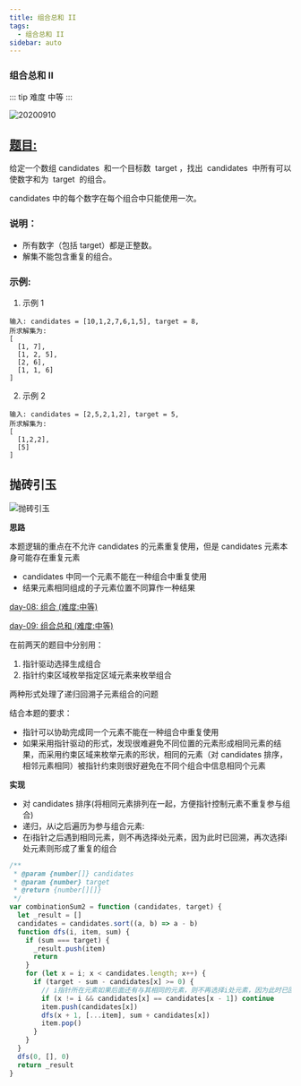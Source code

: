 ```yaml
---
title: 组合总和 II
tags:
  - 组合总和 II
sidebar: auto
---
```


### 组合总和 II

::: tip 难度
中等
:::

![20200910](http://qiniu.gaowenju.com/leecode/banner/20200910.jpg)

## [题目:](https://leetcode-cn.com/problems/combination-sum-ii/)

给定一个数组 candidates  和一个目标数  target ，找出  candidates  中所有可以使数字和为  target  的组合。

candidates 中的每个数字在每个组合中只能使用一次。

### 说明：

- 所有数字（包括 target）都是正整数。
- 解集不能包含重复的组合。

### 示例:

1. 示例 1

```
输入: candidates = [10,1,2,7,6,1,5], target = 8,
所求解集为:
[
  [1, 7],
  [1, 2, 5],
  [2, 6],
  [1, 1, 6]
]
```

2. 示例 2

```
输入: candidates = [2,5,2,1,2], target = 5,
所求解集为:
[
  [1,2,2],
  [5]
]
```

## 抛砖引玉

![抛砖引玉](http://qiniu.gaowenju.com/leecode/20200910.png)

**思路**

本题逻辑的重点在不允许 candidates 的元素重复使用，但是 candidates 元素本身可能存在重复元素

- candidates 中同一个元素不能在一种组合中重复使用
- 结果元素相同组成的子元素位置不同算作一种结果

[day-08: 组合 (难度:中等)](./20200908.md)

[day-09: 组合总和 (难度:中等)](./20200909.md)

在前两天的题目中分别用：

1. 指针驱动选择生成组合
2. 指针约束区域枚举指定区域元素来枚举组合

两种形式处理了递归回溯子元素组合的问题

结合本题的要求：

- 指针可以协助完成同一个元素不能在一种组合中重复使用
- 如果采用指针驱动的形式，发现很难避免不同位置的元素形成相同元素的结果，而采用约束区域来枚举元素的形状，相同的元素（对 candidates 排序，相邻元素相同）被指针约束则很好避免在不同个组合中信息相同个元素

**实现**

- 对 candidates 排序(将相同元素排列在一起，方便指针控制元素不重复参与组合)
- 递归，从i之后遍历为参与组合元素:
- 在i指针之后遇到相同元素，则不再选择i处元素，因为此时已回溯，再次选择i处元素则形成了重复的组合

```javascript
/**
 * @param {number[]} candidates
 * @param {number} target
 * @return {number[][]}
 */
var combinationSum2 = function (candidates, target) {
  let _result = []
  candidates = candidates.sort((a, b) => a - b)
  function dfs(i, item, sum) {
    if (sum === target) {
      _result.push(item)
      return
    }
    for (let x = i; x < candidates.length; x++) {
      if (target - sum - candidates[x] >= 0) {
        // i指针所在元素如果后面还有与其相同的元素，则不再选择i处元素，因为此时已回溯，再次选择i处元素则形成了重复的组合
        if (x != i && candidates[x] == candidates[x - 1]) continue
        item.push(candidates[x])
        dfs(x + 1, [...item], sum + candidates[x])
        item.pop()
      }
    }
  }
  dfs(0, [], 0)
  return _result
}
```

